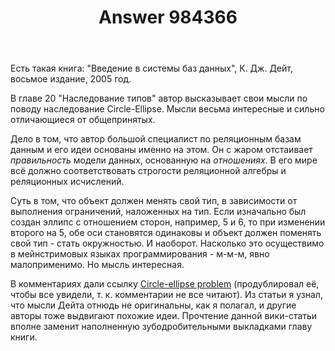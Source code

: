 ﻿---
title: "Answer 984366"
se.owner.user_id: 184217
se.owner.display_name: "Alexander Petrov"
se.owner.link: "https://ru.stackoverflow.com/users/184217/alexander-petrov"
se.answer_id: 984366
se.question_id: 984189
se.post_type: answer
se.score: 0
se.is_accepted: False
---
<p>Есть такая книга: "Введение в системы баз данных", К. Дж. Дейт, восьмое издание, 2005 год.</p>

<p>В главе 20 "Наследование типов" автор высказывает свои мысли по поводу наследование Circle-Ellipse. Мысли весьма интересные и сильно отличающиеся от общепринятых.</p>

<p>Дело в том, что автор большой специалист по реляционным базам данным и его идеи основаны именно на этом. Он с жаром отстаивает <em>правильность</em> модели данных, основанную на <em>отношениях</em>. В его мире всё должно соответствовать строгости реляционной алгебры и реляционных исчислений.</p>

<p>Суть в том, что объект должен менять свой тип, в зависимости от выполнения ограничений, наложенных на тип. Если изначально был создан эллипс с отношением сторон, например, 5 и 6, то при изменении второго на 5, обе оси становятся одинаковы и объект должен поменять свой тип - стать окружностью. И наоборот. Насколько это осуществимо в мейнстримовых языках программирования - м-м-м, явно малоприменимо. Но мысль интересная.</p>

<p>В комментариях дали ссылку <a href="https://en.wikipedia.org/wiki/Circle-ellipse_problem" rel="nofollow noreferrer">Circle-ellipse problem</a> (продублировал её, чтобы все увидели, т. к. комментарии не все читают). Из статьи я узнал, что мысли Дейта отнюдь не оригинальны, как я полагал, и другие авторы тоже выдвигают похожие идеи. Прочтение данной вики-статьи вполне заменит наполненную зубодробительными выкладками главу книги.</p>
